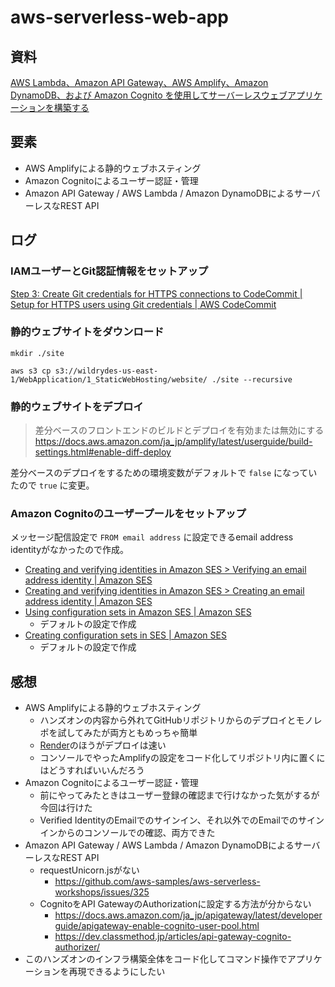 # aws-serverless-web-app

## 資料

[AWS Lambda、Amazon API Gateway、AWS Amplify、Amazon DynamoDB、および Amazon Cognito を使用してサーバーレスウェブアプリケーションを構築する](https://aws.amazon.com/jp/getting-started/hands-on/build-serverless-web-app-lambda-apigateway-s3-dynamodb-cognito/)

## 要素

- AWS Amplifyによる静的ウェブホスティング
- Amazon Cognitoによるユーザー認証・管理
- Amazon API Gateway / AWS Lambda / Amazon DynamoDBによるサーバーレスなREST API

## ログ

### IAMユーザーとGit認証情報をセットアップ

[Step 3: Create Git credentials for HTTPS connections to CodeCommit | Setup for HTTPS users using Git credentials | AWS CodeCommit](https://docs.aws.amazon.com/codecommit/latest/userguide/setting-up-gc.html#setting-up-gc-iam)

### 静的ウェブサイトをダウンロード

```shell
mkdir ./site
```

```shell
aws s3 cp s3://wildrydes-us-east-1/WebApplication/1_StaticWebHosting/website/ ./site --recursive
```

### 静的ウェブサイトをデプロイ

> 差分ベースのフロントエンドのビルドとデプロイを有効または無効にする
> https://docs.aws.amazon.com/ja_jp/amplify/latest/userguide/build-settings.html#enable-diff-deploy

差分ベースのデプロイをするための環境変数がデフォルトで `false` になっていたので `true` に変更。

### Amazon Cognitoのユーザープールをセットアップ

メッセージ配信設定で `FROM email address` に設定できるemail address identityがなかったので作成。

- [Creating and verifying identities in Amazon SES > Verifying an email address identity | Amazon SES](https://docs.aws.amazon.com/ses/latest/dg/creating-identities.html#just-verify-email-proc)
- [Creating and verifying identities in Amazon SES > Creating an email address identity | Amazon SES](https://docs.aws.amazon.com/ses/latest/dg/creating-identities.html#verify-email-addresses-procedure)
- [Using configuration sets in Amazon SES | Amazon SES](https://docs.aws.amazon.com/ses/latest/dg/using-configuration-sets.html)
  - デフォルトの設定で作成
- [Creating configuration sets in SES | Amazon SES](https://docs.aws.amazon.com/ses/latest/dg/creating-configuration-sets.html)
  - デフォルトの設定で作成

## 感想

- AWS Amplifyによる静的ウェブホスティング
  - ハンズオンの内容から外れてGitHubリポジトリからのデプロイとモノレポを試してみたが両方ともめっちゃ簡単
  - [Render](https://render.com/)のほうがデプロイは速い
  - コンソールでやったAmplifyの設定をコード化してリポジトリ内に置くにはどうすればいいんだろう
- Amazon Cognitoによるユーザー認証・管理
  - 前にやってみたときはユーザー登録の確認まで行けなかった気がするが今回は行けた
  - Verified IdentityのEmailでのサインイン、それ以外でのEmailでのサインインからのコンソールでの確認、両方できた
- Amazon API Gateway / AWS Lambda / Amazon DynamoDBによるサーバーレスなREST API
  - requestUnicorn.jsがない
    - https://github.com/aws-samples/aws-serverless-workshops/issues/325
  - CognitoをAPI GatewayのAuthorizationに設定する方法が分からない
    - https://docs.aws.amazon.com/ja_jp/apigateway/latest/developerguide/apigateway-enable-cognito-user-pool.html
    - https://dev.classmethod.jp/articles/api-gateway-cognito-authorizer/
- このハンズオンのインフラ構築全体をコード化してコマンド操作でアプリケーションを再現できるようにしたい
